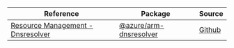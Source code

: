 | Reference | Package | Source |
|---|---|---|
|[Resource Management - Dnsresolver](arm-dnsresolver-readme.md)|[@azure/arm-dnsresolver](https://www.npmjs.com/package/@azure/arm-dnsresolver)|[Github](https://github.com/Azure/azure-sdk-for-js/blob/main/sdk/dnsresolver/arm-dnsresolver)|
